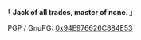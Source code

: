 <!--
**akiirui/akiirui** is a ✨ _special_ ✨ repository because its `README.md` (this file) appears on your GitHub profile.

Here are some ideas to get you started:

- 🔭 I’m currently working on ...
- 🌱 I’m currently learning ...
- 👯 I’m looking to collaborate on ...
- 🤔 I’m looking for help with ...
- 💬 Ask me about ...
- 📫 How to reach me: ...
- 😄 Pronouns: ...
- ⚡ Fun fact: ...
-->

<div align="center">
<p><b>「 Jack of all trades, master of none. 」</b></p>

<!--
Telegram: [@akiirui](https://t.me/akiirui)
X: [@akiirui](https://x.com/akiirui)
-->

PGP / GnuPG: [0x94E976626C884E53](https://github.com/akiirui.gpg)

</div>
